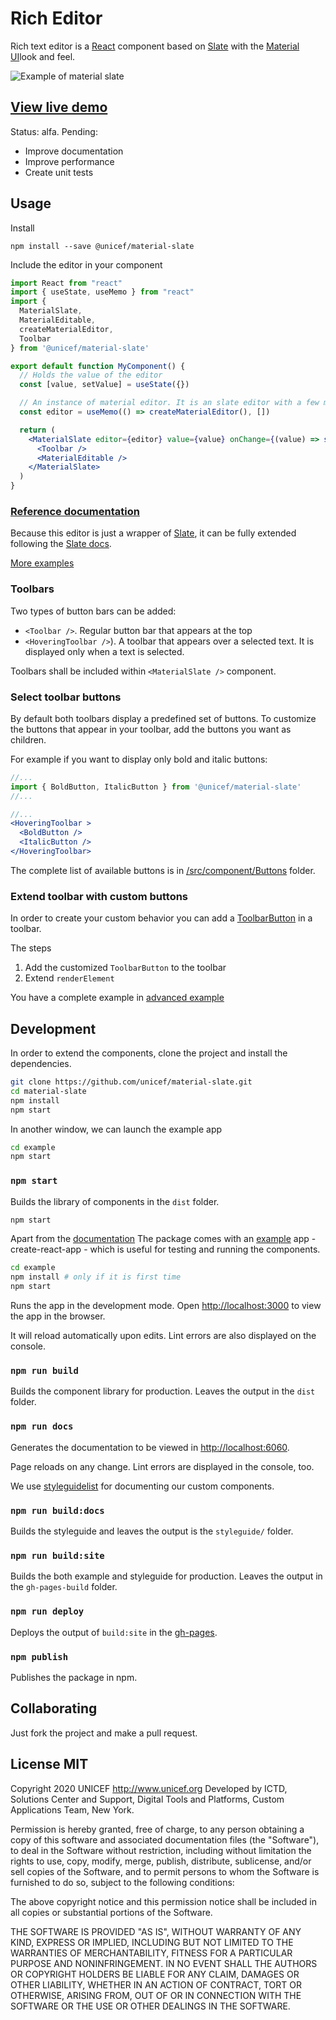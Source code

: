 # Rich Editor
Rich text editor is a [React](https://reactjs.org) component based on [Slate](https://www.slatejs.org/examples/richtext) with the [Material UI](https://material-ui.com/)look and feel.


![Example of material slate](https://raw.githubusercontent.com/unicef/material-slate/master/example/material-slate.gif)

## [View live demo](https://unicef.github.io/material-slate/) 

Status: alfa.
Pending: 
- Improve documentation
- Improve performance
- Create unit tests

## Usage 

Install 
```
npm install --save @unicef/material-slate
```

Include the editor in your component

```jsx static
import React from "react"
import { useState, useMemo } from "react"
import {
  MaterialSlate,
  MaterialEditable,
  createMaterialEditor,
  Toolbar
} from '@unicef/material-slate' 

export default function MyComponent() {
  // Holds the value of the editor
  const [value, setValue] = useState({})

  // An instance of material editor. It is an slate editor with a few more functions
  const editor = useMemo(() => createMaterialEditor(), [])

  return (
    <MaterialSlate editor={editor} value={value} onChange={(value) => setValue(value)}>
      <Toolbar />
      <MaterialEditable />
    </MaterialSlate>
  )
}
```

### [Reference documentation](https://unicef.github.io/material-slate/docs/) 

Because this editor is just a wrapper of [Slate](https://github.com/ianstormtaylor/slate), it can be fully extended following the [Slate docs](https://docs.slatejs.org/).

[More examples](https://github.com/unicef/material-slate/tree/master/example/src)

### Toolbars
Two types of button bars can be added:
 - `<Toolbar />`. Regular button bar that appears at the top
 - `<HoveringToolbar />`). A toolbar that appears over a selected text. It is displayed only when a text is selected.

 Toolbars shall be included within `<MaterialSlate />` component.

### Select toolbar buttons

By default both toolbars display a predefined set of buttons. To customize the buttons that appear in your toolbar, add the buttons you want as children.

For example if you want to display only bold and italic buttons: 
```jsx static
//...
import { BoldButton, ItalicButton } from '@unicef/material-slate'
//...

//...
<HoveringToolbar >
  <BoldButton />
  <ItalicButton />
</HoveringToolbar>
``` 

The complete list of available buttons is in [/src/component/Buttons](https://github.com/unicef/material-slate/tree/master/src/components/Buttons) folder.

### Extend toolbar with custom buttons
In order to create your custom behavior you can add a [ToolbarButton](https://unicef.github.io/material-slate/docs/#toolbarbutton) in a toolbar.

The steps 
1. Add the customized `ToolbarButton` to the toolbar
2. Extend `renderElement` 

You have a complete example in [advanced example](https://github.com/unicef/material-slate/blob/master/example/src/Advanced.js)


## Development
In order to extend the components, clone the project and install the dependencies.

```bash
git clone https://github.com/unicef/material-slate.git
cd material-slate
npm install
npm start
```

In another window, we can launch the example app
```bash
cd example
npm start
```

### `npm start`

Builds the library of components in the `dist` folder.

```bash
npm start
```

Apart from the [documentation](https://unicef.github.io/material-slate/) The package comes with an [example](https://github.com/unicef/material-ui-texteditor/tree/master/example) app - create-react-app - which is useful for testing and running the components.

```bash
cd example
npm install # only if it is first time
npm start
```

Runs the app in the development mode. Open [http://localhost:3000](http://localhost:3000) to view the app in the browser.

It will reload automatically upon edits. Lint errors are also displayed on the console.

### `npm run build`

Builds the component library for production. Leaves the output in the `dist` folder.

### `npm run docs`

Generates the documentation to be viewed in [http://localhost:6060](http://localhost:6060).

Page reloads on any change. Lint errors are displayed in the console, too.

We use [styleguidelist](https://react-styleguidist.js.org/) for documenting our custom components.

### `npm run build:docs`

Builds the styleguide and leaves the output is the `styleguide/` folder.

### `npm run build:site`

Builds the both example and styleguide for production. Leaves the output in the `gh-pages-build` folder.

### `npm run deploy`

Deploys the output of `build:site` in the [gh-pages](https://unicef.github.io/material-slate/).

### `npm publish`

Publishes the package in npm.

## Collaborating

Just fork the project and make a pull request.

## License MIT
Copyright 2020 UNICEF http://www.unicef.org 
Developed by ICTD, Solutions Center and Support, Digital Tools and Platforms, Custom Applications Team, New York.

Permission is hereby granted, free of charge, to any person obtaining a copy of this software and associated documentation files (the "Software"), to deal in the Software without restriction, including without limitation the rights to use, copy, modify, merge, publish, distribute, sublicense, and/or sell copies of the Software, and to permit persons to whom the Software is furnished to do so, subject to the following conditions:

The above copyright notice and this permission notice shall be included in all copies or substantial portions of the Software.

THE SOFTWARE IS PROVIDED "AS IS", WITHOUT WARRANTY OF ANY KIND, EXPRESS OR IMPLIED, INCLUDING BUT NOT LIMITED TO THE WARRANTIES OF MERCHANTABILITY, FITNESS FOR A PARTICULAR PURPOSE AND NONINFRINGEMENT. IN NO EVENT SHALL THE AUTHORS OR COPYRIGHT HOLDERS BE LIABLE FOR ANY CLAIM, DAMAGES OR OTHER LIABILITY, WHETHER IN AN ACTION OF CONTRACT, TORT OR OTHERWISE, ARISING FROM, OUT OF OR IN CONNECTION WITH THE SOFTWARE OR THE USE OR OTHER DEALINGS IN THE SOFTWARE.
